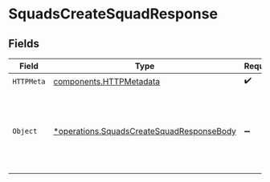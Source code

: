 # SquadsCreateSquadResponse


## Fields

| Field                                                                                                 | Type                                                                                                  | Required                                                                                              | Description                                                                                           |
| ----------------------------------------------------------------------------------------------------- | ----------------------------------------------------------------------------------------------------- | ----------------------------------------------------------------------------------------------------- | ----------------------------------------------------------------------------------------------------- |
| `HTTPMeta`                                                                                            | [components.HTTPMetadata](../../models/components/httpmetadata.md)                                    | :heavy_check_mark:                                                                                    | N/A                                                                                                   |
| `Object`                                                                                              | [*operations.SquadsCreateSquadResponseBody](../../models/operations/squadscreatesquadresponsebody.md) | :heavy_minus_sign:                                                                                    | The request has succeeded and a new resource has been created as a result.                            |